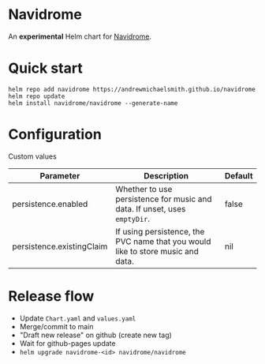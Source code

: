 # Navidrome

An **experimental** Helm chart for [Navidrome](https://www.navidrome.org/).

# Quick start

```
helm repo add navidrome https://andrewmichaelsmith.github.io/navidrome
helm repo update
helm install navidrome/navidrome --generate-name
```

# Configuration

Custom values

| Parameter                 | Description | Default |
| ------------------------- | ----------- | ------- |
| persistence.enabled| Whether to use persistence for music and data. If unset, uses `emptyDir`. | false |
| persistence.existingClaim | If using persistence, the PVC name that you would like to store music and data. | nil |



# Release flow

- Update `Chart.yaml` and `values.yaml`
- Merge/commit to main
- "Draft new release" on github (create new tag)
- Wait for github-pages update
- `helm upgrade navidrome-<id> navidrome/navidrome`
